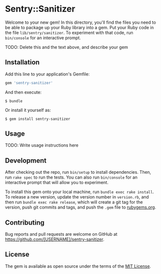 # Sentry::Sanitizer

Welcome to your new gem! In this directory, you'll find the files you need to be able to package up your Ruby library into a gem. Put your Ruby code in the file `lib/sentry/sanitizer`. To experiment with that code, run `bin/console` for an interactive prompt.

TODO: Delete this and the text above, and describe your gem

## Installation

Add this line to your application's Gemfile:

```ruby
gem 'sentry-sanitizer'
```

And then execute:

    $ bundle

Or install it yourself as:

    $ gem install sentry-sanitizer

## Usage

TODO: Write usage instructions here

## Development

After checking out the repo, run `bin/setup` to install dependencies. Then, run `rake spec` to run the tests. You can also run `bin/console` for an interactive prompt that will allow you to experiment.

To install this gem onto your local machine, run `bundle exec rake install`. To release a new version, update the version number in `version.rb`, and then run `bundle exec rake release`, which will create a git tag for the version, push git commits and tags, and push the `.gem` file to [rubygems.org](https://rubygems.org).

## Contributing

Bug reports and pull requests are welcome on GitHub at https://github.com/[USERNAME]/sentry-sanitizer.

## License

The gem is available as open source under the terms of the [MIT License](https://opensource.org/licenses/MIT).
